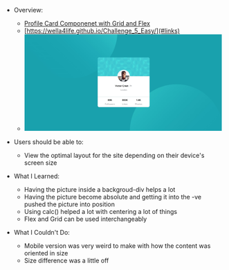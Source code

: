 - Overview:
  - [Profile Card Componenet with Grid and Flex](#the-challenge)
  - [https://wella4life.github.io/Challenge_5_Easy/](#links)
  - ![](images/Finished-Desktop.jpg)

 - Users should be able to:
   - View the optimal layout for the site depending on their device's screen size

 - What I Learned:
   - Having the picture inside a backgroud-div helps a lot
   - Having the picture become absolute and getting it into the -ve pushed the picture into position
   - Using calc() helped a lot with centering a lot of things
   - Flex and Grid can be used interchangeably
 
 - What I Couldn't Do:
   - Mobile version was very weird to make with how the content was oriented in size
   - Size difference was a little off
